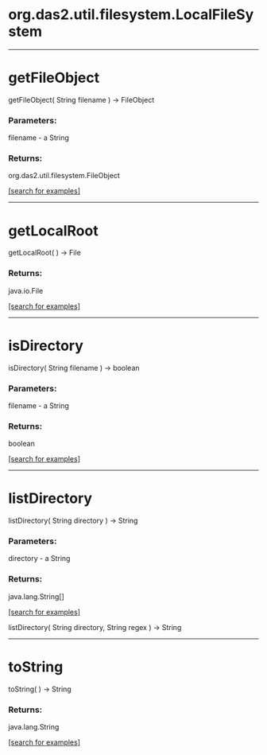 # org.das2.util.filesystem.LocalFileSystem
***
<a name="getFileObject"></a>
# getFileObject
getFileObject( String filename ) &rarr; FileObject



### Parameters:
filename - a String

### Returns:
org.das2.util.filesystem.FileObject


<a href="https://github.com/autoplot/dev/search?q=getFileObject&unscoped_q=getFileObject">[search for examples]</a>

***
<a name="getLocalRoot"></a>
# getLocalRoot
getLocalRoot(  ) &rarr; File



### Returns:
java.io.File


<a href="https://github.com/autoplot/dev/search?q=getLocalRoot&unscoped_q=getLocalRoot">[search for examples]</a>

***
<a name="isDirectory"></a>
# isDirectory
isDirectory( String filename ) &rarr; boolean



### Parameters:
filename - a String

### Returns:
boolean


<a href="https://github.com/autoplot/dev/search?q=isDirectory&unscoped_q=isDirectory">[search for examples]</a>

***
<a name="listDirectory"></a>
# listDirectory
listDirectory( String directory ) &rarr; String



### Parameters:
directory - a String

### Returns:
java.lang.String[]


<a href="https://github.com/autoplot/dev/search?q=listDirectory&unscoped_q=listDirectory">[search for examples]</a>

listDirectory( String directory, String regex ) &rarr; String<br>
***
<a name="toString"></a>
# toString
toString(  ) &rarr; String



### Returns:
java.lang.String


<a href="https://github.com/autoplot/dev/search?q=toString&unscoped_q=toString">[search for examples]</a>

